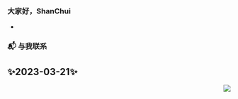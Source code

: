 ### 大家好，ShanChui </h2>

- 

### 📬 与我联系


## ✨2023-03-21✨

<img align="right" src="https://github-readme-stats.vercel.app/api?username=Yshanchui&show_icons=true&bg_color=30,e96443,904e95&title_color=fff&text_color=fff&icon_color=fff&hide_border=true&locale=cn">
